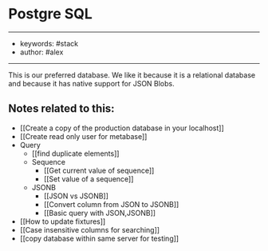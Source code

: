 # Postgre SQL 
---
- keywords: #stack
- author: #alex 
---

This is our preferred database. We like it because it is a relational database and because it has native support for JSON Blobs.  

## Notes related to this: 
- [[Create a copy of the production database in your localhost]]
- [[Create read only user for metabase]]
- Query
	- [[find duplicate elements]]
	- Sequence
		- [[Get current value of sequence]]
		- [[Set value of a sequence]]
	- JSONB
		- [[JSON vs JSONB]]
		- [[Convert column from JSON to JSONB]]
		- [[Basic query with JSON,JSONB]]
- [[How to update fixtures]]
- [[Case insensitive columns for searching]]
- [[copy database within same server for testing]]